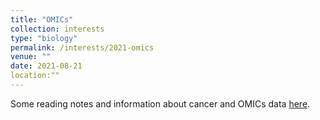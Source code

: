 ```yaml
---
title: "OMICs"
collection: interests
type: "biology"
permalink: /interests/2021-omics
venue: ""
date: 2021-08-21
location:""
---
```


Some reading notes and information about cancer and OMICs data <a href="https://mzufferey.github.io/OMICs/">here</a>.
